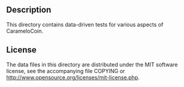 Description
------------

This directory contains data-driven tests for various aspects of CarameloCoin.

License
--------

The data files in this directory are distributed under the MIT software
license, see the accompanying file COPYING or
http://www.opensource.org/licenses/mit-license.php.

